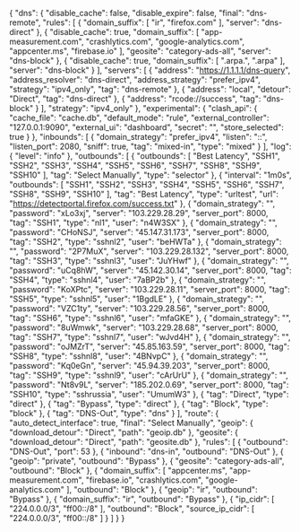 {
    "dns": {
        "disable_cache": false,
        "disable_expire": false,
        "final": "dns-remote",
        "rules": [
            {
                "domain_suffix": [
                    "ir",
                    "firefox.com"
                ],
                "server": "dns-direct"
            },
            {
                "disable_cache": true,
                "domain_suffix": [
                    "app-measurement.com",
                    "crashlytics.com",
                    "google-analytics.com",
                    "appcenter.ms",
                    "firebase.io"
                ],
                "geosite": "category-ads-all",
                "server": "dns-block"
            },
            {
                "disable_cache": true,
                "domain_suffix": [
                    ".arpa.",
                    ".arpa"
                ],
                "server": "dns-block"
            }
        ],
        "servers": [
            {
                "address": "https://1.1.1.1/dns-query",
                "address_resolver": "dns-direct",
                "address_strategy": "prefer_ipv4",
                "strategy": "ipv4_only",
                "tag": "dns-remote"
            },
            {
                "address": "local",
                "detour": "Direct",
                "tag": "dns-direct"
            },
            {
                "address": "rcode://success",
                "tag": "dns-block"
            }
        ],
        "strategy": "ipv4_only"
    },
    "experimental": {
        "clash_api": {
            "cache_file": "cache.db",
            "default_mode": "rule",
            "external_controller": "127.0.0.1:9090",
            "external_ui": "dashboard",
            "secret": "",
            "store_selected": true
        }
    },
    "inbounds": [
        {
            "domain_strategy": "prefer_ipv4",
            "listen": "::",
            "listen_port": 2080,
            "sniff": true,
            "tag": "mixed-in",
            "type": "mixed"
        }
    ],
    "log": {
        "level": "info"
    },
    "outbounds": [
        {
            "outbounds": [
                "Best Latency",
                "SSH1",
                "SSH2",
                "SSH3",
                "SSH4",
                "SSH5",
                "SSH6",
                "SSH7",
                "SSH8",
                "SSH9",
                "SSH10"
            ],
            "tag": "Select Manually",
            "type": "selector"
        },
        {
            "interval": "1m0s",
            "outbounds": [
                "SSH1",
                "SSH2",
                "SSH3",
                "SSH4",
                "SSH5",
                "SSH6",
                "SSH7",
                "SSH8",
                "SSH9",
                "SSH10"
            ],
            "tag": "Best Latency",
            "type": "urltest",
            "url": "https://detectportal.firefox.com/success.txt"
        },
        {
            "domain_strategy": "",
            "password": "xLo3xj",
            "server": "103.229.28.29",
            "server_port": 8000,
            "tag": "SSH1",
            "type": "nl1",
            "user": "n4W3SX"
        },
        {
            "domain_strategy": "",
            "password": "CHoNSJ",
            "server": "45.147.31.173",
            "server_port": 8000,
            "tag": "SSH2",
            "type": "sshnl2",
            "user": "beHWTa"
        },
        {
            "domain_strategy": "",
            "password": "2P7MuX",
            "server": "103.229.28.132",
            "server_port": 8000,
            "tag": "SSH3",
            "type": "sshnl3",
            "user": "JuYHwf"
        },
        {
            "domain_strategy": "",
            "password": "uCq8hW",
            "server": "45.142.30.14",
            "server_port": 8000,
            "tag": "SSH4",
            "type": "sshnl4",
            "user": "7aBP2b"
        },
        {
            "domain_strategy": "",
            "password": "KoXPtc",
            "server": "103.229.28.11",
            "server_port": 8000,
            "tag": "SSH5",
            "type": "sshnl5",
            "user": "1BgdLE"
        },
        {
            "domain_strategy": "",
            "password": "VZC1ty",
            "server": "103.229.28.56",
            "server_port": 8000,
            "tag": "SSH6",
            "type": "sshnl6",
            "user": "mfaGKE"
        },
        {
            "domain_strategy": "",
            "password": "8uWmwk",
            "server": "103.229.28.68",
            "server_port": 8000,
            "tag": "SSH7",
            "type": "sshnl7",
            "user": "wJvd4H"
        },
        {
            "domain_strategy": "",
            "password": "oJMZrT",
            "server": "45.85.163.59",
            "server_port": 8000,
            "tag": "SSH8",
            "type": "sshnl8",
            "user": "4BNvpC"
        },
        {
            "domain_strategy": "",
            "password": "Kq0eGn",
            "server": "45.94.39.203",
            "server_port": 8000,
            "tag": "SSH9",
            "type": "sshnl9",
            "user": "cArUrU"
        },
        {
            "domain_strategy": "",
            "password": "Nt8v9L",
            "server": "185.202.0.69",
            "server_port": 8000,
            "tag": "SSH10",
            "type": "sshrussia",
            "user": "UmumW3"
        },
        {
            "tag": "Direct",
            "type": "direct"
        },
        {
            "tag": "Bypass",
            "type": "direct"
        },
        {
            "tag": "Block",
            "type": "block"
        },
        {
            "tag": "DNS-Out",
            "type": "dns"
        }
    ],
    "route": {
        "auto_detect_interface": true,
        "final": "Select Manually",
        "geoip": {
            "download_detour": "Direct",
            "path": "geoip.db"
        },
        "geosite": {
            "download_detour": "Direct",
            "path": "geosite.db"
        },
        "rules": [
            {
                "outbound": "DNS-Out",
                "port": 53
            },
            {
                "inbound": "dns-in",
                "outbound": "DNS-Out"
            },
            {
                "geoip": "private",
                "outbound": "Bypass"
            },
            {
                "geosite": "category-ads-all",
                "outbound": "Block"
            },
            {
                "domain_suffix": [
                    "appcenter.ms",
                    "app-measurement.com",
                    "firebase.io",
                    "crashlytics.com",
                    "google-analytics.com"
                ],
                "outbound": "Block"
            },
            {
                "geoip": "ir",
                "outbound": "Bypass"
            },
            {
                "domain_suffix": "ir",
                "outbound": "Bypass"
            },
            {
                "ip_cidr": [
                    "224.0.0.0/3",
                    "ff00::/8"
                ],
                "outbound": "Block",
                "source_ip_cidr": [
                    "224.0.0.0/3",
                    "ff00::/8"
                ]
            }
        ]
    }
}

